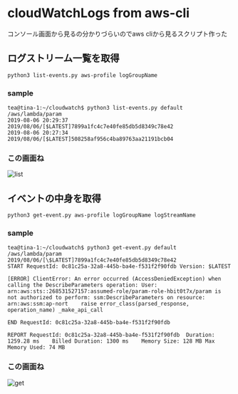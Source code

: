 # cloudWatchLogs from aws-cli

コンソール画面から見るの分かりづらいのでaws cliから見るスクリプト作った

## ログストリーム一覧を取得
```
python3 list-events.py aws-profile logGroupName
```

### sample
```
tea@tina-1:~/cloudwatch$ python3 list-events.py default /aws/lambda/param 
2019-08-06 20:29:37 2019/08/06/[$LATEST]7899a1fc4c7e40fe85db5d8349c78e42
2019-08-06 20:27:34 2019/08/06/[$LATEST]508258af956c4ba89763aa21191bcb04
```

### この画面ね
![list](https://github.com/ogaty/my-documents/blob/master/cloudwatch/list.jpg)

## イベントの中身を取得
```
python3 get-event.py aws-profile logGroupName logStreamName
```

### sample
```
tea@tina-1:~/cloudwatch$ python3 get-event.py default /aws/lambda/param 2019/08/06/[\$LATEST]7899a1fc4c7e40fe85db5d8349c78e42
START RequestId: 0c81c25a-32a8-445b-ba4e-f531f2f90fdb Version: $LATEST

[ERROR] ClientError: An error occurred (AccessDeniedException) when calling the DescribeParameters operation: User: arn:aws:sts::268531527157:assumed-role/param-role-hbit0t7x/param is not authorized to perform: ssm:DescribeParameters on resource: arn:aws:ssm:ap-nort    raise error_class(parsed_response, operation_name) _make_api_call

END RequestId: 0c81c25a-32a8-445b-ba4e-f531f2f90fdb

REPORT RequestId: 0c81c25a-32a8-445b-ba4e-f531f2f90fdb	Duration: 1259.28 ms	Billed Duration: 1300 ms 	Memory Size: 128 MB	Max Memory Used: 74 MB	
```

### この画面ね
![get](https://github.com/ogaty/my-documents/blob/master/cloudwatch/get.jpg)


